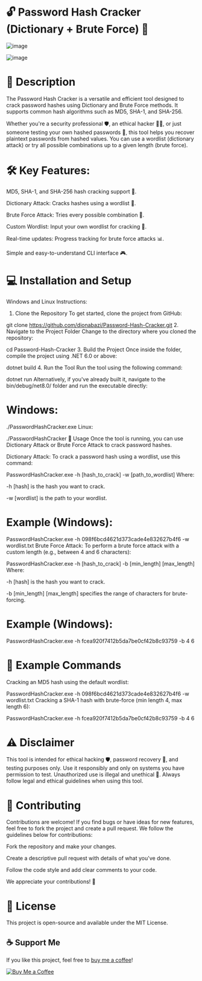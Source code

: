 # 🔓 Password Hash Cracker (Dictionary + Brute Force) 🔑



![image](https://github.com/user-attachments/assets/d70f8761-ec88-408a-bfd2-f3eed9d38123)




![image](https://github.com/user-attachments/assets/a5f41e83-9572-49d4-a13e-06c4f0c0dcff)



# 🚀 Description
The Password Hash Cracker is a versatile and efficient tool designed to crack password hashes using Dictionary and Brute Force methods. It supports common hash algorithms such as MD5, SHA-1, and SHA-256.

Whether you're a security professional 🛡️, an ethical hacker 🕵️‍♂️, or just someone testing your own hashed passwords 🔐, this tool helps you recover plaintext passwords from hashed values. You can use a wordlist (dictionary attack) or try all possible combinations up to a given length (brute force).

# 🛠️ Key Features:

MD5, SHA-1, and SHA-256 hash cracking support 🔑.

Dictionary Attack: Cracks hashes using a wordlist 📜.

Brute Force Attack: Tries every possible combination 🔢.

Custom Wordlist: Input your own wordlist for cracking 📑.

Real-time updates: Progress tracking for brute force attacks 📊.

Simple and easy-to-understand CLI interface 🎮.

# 💻 Installation and Setup
Windows and Linux Instructions:
1. Clone the Repository
To get started, clone the project from GitHub:

git clone https://github.com/dionabazi/Password-Hash-Cracker.git
2. Navigate to the Project Folder
Change to the directory where you cloned the repository:

cd Password-Hash-Cracker
3. Build the Project
Once inside the folder, compile the project using .NET 6.0 or above:

dotnet build
4. Run the Tool
Run the tool using the following command:

dotnet run
Alternatively, if you've already built it, navigate to the bin/debug/net8.0/ folder and run the executable directly:

# Windows:

./PasswordHashCracker.exe
Linux:

./PasswordHashCracker
🔧 Usage
Once the tool is running, you can use Dictionary Attack or Brute Force Attack to crack password hashes.

Dictionary Attack:
To crack a password hash using a wordlist, use this command:

PasswordHashCracker.exe -h [hash_to_crack] -w [path_to_wordlist]
Where:

-h [hash] is the hash you want to crack.

-w [wordlist] is the path to your wordlist.

# Example (Windows):

PasswordHashCracker.exe -h 098f6bcd4621d373cade4e832627b4f6 -w wordlist.txt
Brute Force Attack:
To perform a brute force attack with a custom length (e.g., between 4 and 6 characters):

PasswordHashCracker.exe -h [hash_to_crack] -b [min_length] [max_length]
Where:

-h [hash] is the hash you want to crack.

-b [min_length] [max_length] specifies the range of characters for brute-forcing.

# Example (Windows):

PasswordHashCracker.exe -h fcea920f7412b5da7be0cf42b8c93759 -b 4 6
# 🔨 Example Commands
Cracking an MD5 hash using the default wordlist:

PasswordHashCracker.exe -h 098f6bcd4621d373cade4e832627b4f6 -w wordlist.txt
Cracking a SHA-1 hash with brute-force (min length 4, max length 6):

PasswordHashCracker.exe -h fcea920f7412b5da7be0cf42b8c93759 -b 4 6
# ⚠️ Disclaimer
This tool is intended for ethical hacking 🛡️, password recovery 🔑, and testing purposes only. Use it responsibly and only on systems you have permission to test. Unauthorized use is illegal and unethical 🚫. Always follow legal and ethical guidelines when using this tool.

# 🤝 Contributing
Contributions are welcome! If you find bugs or have ideas for new features, feel free to fork the project and create a pull request. We follow the guidelines below for contributions:

Fork the repository and make your changes.

Create a descriptive pull request with details of what you've done.

Follow the code style and add clear comments to your code.

We appreciate your contributions! 🎉

# 📜 License
This project is open-source and available under the MIT License.

## ☕ Support Me
If you like this project, feel free to [buy me a coffee](https://ko-fi.com/G2G114SBVV)!

[![Buy Me a Coffee](https://ko-fi.com/img/githubbutton_sm.svg)](https://ko-fi.com/G2G114SBVV)

